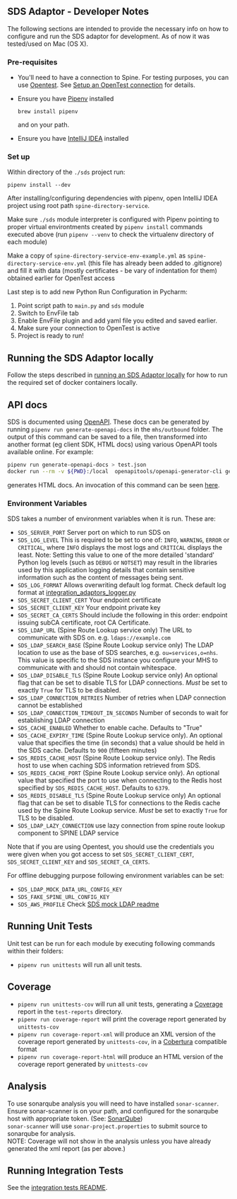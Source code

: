 ## SDS Adaptor - Developer Notes

The following sections are intended to provide the necessary info on how to configure and run the SDS adaptor for development. As of now it was tested/used on Mac (OS X).

### Pre-requisites

* You'll need to have a connection to Spine. For testing purposes, you can use [Opentest](https://nhs-digital-opentest.github.io/Welcome/index.html).
See [Setup an OpenTest connection](../setup-opentest.md) for details.

* Ensure you have [Pipenv](https://docs.pipenv.org/en/latest/) installed
  ```
  brew install pipenv
  ```
  and on your path.

* Ensure you have [IntelliJ IDEA](https://www.jetbrains.com/idea/) installed

### Set up

Within directory of the `./sds` project run:
```
pipenv install --dev
```
After installing/configuring dependencies with pipenv, open IntelliJ IDEA project using root path `spine-directory-service`.

Make sure `./sds` module interpreter is configured with Pipenv pointing to proper virtual environtments created by `pipenv install` commands executed above (run `pipenv --venv` to check the virtualenv directory of each module)

Make a copy of `spine-directory-service-env-example.yml` as `spine-directory-service-env.yml` (this file has already been added to .gitignore) and fill it with data (mostly certificates - be vary of indentation for them) obtained earlier for OpenTest access

Last step is to add new Python Run Configuration in Pycharm:
1. Point script path to `main.py` and `sds` module
2. Switch to EnvFile tab
3. Enable EnvFile plugin and add yaml file you edited and saved earlier.
4. Make sure your connection to OpenTest is active
4. Project is ready to run!

## Running the SDS Adaptor locally
Follow the steps described in
[running an SDS Adaptor locally](running-sds-adaptor-locally.md) for how to run the required set of docker containers locally.

## API docs
<!-- TODO: update to point to generator -->
SDS is documented using
[OpenAPI](https://spec.openapis.org/oas/v3.0.2). These docs can be generated by running `pipenv run generate-openapi-docs` in
the `mhs/outbound` folder. The output of this command can be saved to a file, then transformed into another format (eg client
SDK, HTML docs) using various OpenAPI tools available online. For example:

```bash
pipenv run generate-openapi-docs > test.json
docker run --rm -v ${PWD}:/local  openapitools/openapi-generator-cli generate -g html -i /local/test.json -o /local/out/html
```

generates HTML docs. An invocation of this command can be seen
[here](https://htmlpreview.github.io/?https://github.com/nhsconnect/integration-adaptors/blob/develop/mhs/outbound/openapi-docs.html).

### Environment Variables
SDS takes a number of environment variables when it is run. These are:
* `SDS_SERVER_PORT` Server port on which to run SDS on
* `SDS_LOG_LEVEL` This is required to be set to one of: `INFO`, `WARNING`, `ERROR` or `CRITICAL`, where `INFO` displays
the most logs and `CRITICAL` displays the least. Note: Setting this value to one of the more detailed 'standard' Python
log levels (such as `DEBUG` or `NOTSET`) may result in the libraries used by this application logging details that
contain sensitive information such as the content of messages being sent.
* `SDS_LOG_FORMAT` Allows overwriting default log format. Check default log format at [integration_adaptors_logger.py](sds/utilities/integration_adaptors_logger.py)
* `SDS_SECRET_CLIENT_CERT` Your endpoint certificate
* `SDS_SECRET_CLIENT_KEY` Your endpoint private key
* `SDS_SECRET_CA_CERTS` Should include the following in this order: endpoint issuing subCA certificate, root CA Certificate.
* `SDS_LDAP_URL` (Spine Route Lookup service only) The URL to communicate with SDS on. e.g. `ldaps://example.com`
* `SDS_LDAP_SEARCH_BASE` (Spine Route Lookup service only) The LDAP location to use as the base of SDS searches, e.g. `ou=services,o=nhs`. This value is specific to the SDS instance you configure your MHS to communicate with and should not contain whitespace.
* `SDS_LDAP_DISABLE_TLS` (Spine Route Lookup service only) An optional flag that can be set to disable TLS for LDAP
connections. *Must* be set to exactly `True` for TLS to be disabled.
* `SDS_LDAP_CONNECTION_RETRIES` Number of retries when LDAP connection cannot be established
* `SDS_LDAP_CONNECTION_TIMEOUT_IN_SECONDS` Number of seconds to wait for establishing LDAP connection
* `SDS_CACHE_ENABLED` Whether to enable cache. Defaults to "True"
* `SDS_CACHE_EXPIRY_TIME` (Spine Route Lookup service only). An optional value that specifies the time (in seconds)
that a value should be held in the SDS cache. Defaults to `900` (fifteen minutes)
* `SDS_REDIS_CACHE_HOST` (Spine Route Lookup service only). The Redis host to use when caching SDS information
retrieved from SDS.
* `SDS_REDIS_CACHE_PORT` (Spine Route Lookup service only). An optional value that specified the port to use when
connecting to the Redis host specified by `SDS_REDIS_CACHE_HOST`. Defaults to `6379`.
* `SDS_REDIS_DISABLE_TLS` (Spine Route Lookup service only) An optional flag that can be set to disable TLS for
connections to the Redis cache used by the Spine Route Lookup service. *Must* be set to exactly `True` for TLS to be
disabled.
* `SDS_LDAP_LAZY_CONNECTION` use lazy connection from spine route lookup component to SPINE LDAP service

Note that if you are using Opentest, you should use the credentials you were given when you got access to set `SDS_SECRET_CLIENT_CERT`, `SDS_SECRET_CLIENT_KEY` and `SDS_SECRET_CA_CERTS`.

For offline debugging purpose following environment variables can be set:
* `SDS_LDAP_MOCK_DATA_URL_CONFIG_KEY`
* `SDS_FAKE_SPINE_URL_CONFIG_KEY`
* `SDS_AWS_PROFILE`
Check [SDS mock LDAP readme](sds/sds-mock-ldap.md)

## Running Unit Tests
Unit test can be run for each module by executing following commands within their folders:
- `pipenv run unittests` will run all unit tests.

## Coverage
- `pipenv run unittests-cov` will run all unit tests, generating a [Coverage](https://coverage.readthedocs.io/) report
in the `test-reports` directory.
- `pipenv run coverage-report` will print the coverage report generated by `unittests-cov`
- `pipenv run coverage-report-xml` will produce an XML version of the coverage report generated by `unittests-cov`, in a
[Cobertura](http://cobertura.github.io/cobertura/) compatible format
- `pipenv run coverage-report-html` will produce an HTML version of the coverage report generated by `unittests-cov`

## Analysis
<!-- TODO: verify commands -->
To use sonarqube analysis you will need to have installed `sonar-scanner`. \
Ensure sonar-scanner is on your path, and configured for the sonarqube host with appropriate token.
 (See: [SonarQube](https://gpitbjss.atlassian.net/wiki/x/XQFfXQ))\
`sonar-scanner` will use `sonar-project.properties` to submit source to sonarqube for analysis. \
NOTE: Coverage will not show in the analysis unless you have already generated the xml report (as per above.)

## Running Integration Tests
See the [integration tests README](../integration-tests/README.md).
